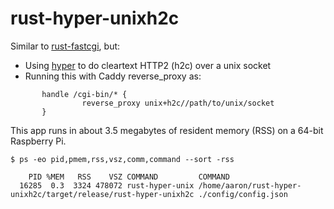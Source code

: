 # rust-hyper-unixh2c

Similar to [rust-fastcgi](https://github.com/aaronriekenberg/rust-fastcgi), but:

* Using [hyper](https://hyper.rs/) to do cleartext HTTP2 (h2c) over a unix socket
* Running this with Caddy reverse_proxy as:

```
       handle /cgi-bin/* {
                reverse_proxy unix+h2c//path/to/unix/socket
       }
```

This app runs in about 3.5 megabytes of resident memory (RSS) on a 64-bit Raspberry Pi.

```
$ ps -eo pid,pmem,rss,vsz,comm,command --sort -rss

    PID %MEM   RSS    VSZ COMMAND         COMMAND
  16285  0.3  3324 478072 rust-hyper-unix /home/aaron/rust-hyper-unixh2c/target/release/rust-hyper-unixh2c ./config/config.json
```
